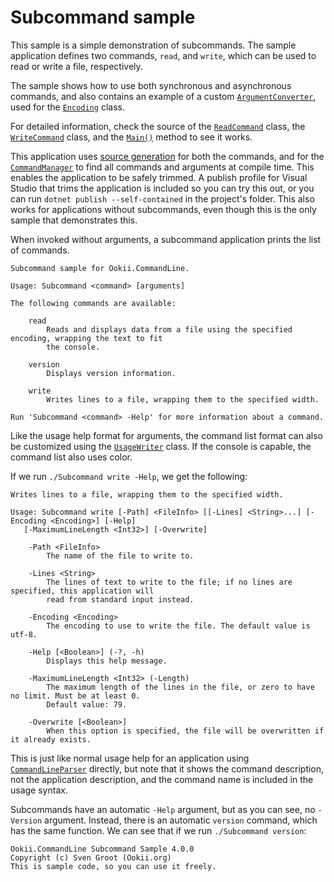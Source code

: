 # Subcommand sample

This sample is a simple demonstration of subcommands. The sample application defines two commands,
`read`, and `write`, which can be used to read or write a file, respectively.

The sample shows how to use both synchronous and asynchronous commands, and also contains an example
of a custom [`ArgumentConverter`][], used for the [`Encoding`][Encoding_1] class.

For detailed information, check the source of the [`ReadCommand`](ReadCommand.cs) class, the
[`WriteCommand`](WriteCommand.cs) class, and the [`Main()`](Program.cs) method to see it works.

This application uses [source generation](../../../docs/SourceGeneration.md) for both the commands,
and for the [`CommandManager`][] to find all commands and arguments at compile time. This enables
the application to be safely trimmed. A publish profile for Visual Studio that trims the application
is included so you can try this out, or you can run `dotnet publish --self-contained` in the
project's folder. This also works for applications without subcommands, even though this is the only
sample that demonstrates this.

When invoked without arguments, a subcommand application prints the list of commands.

```text
Subcommand sample for Ookii.CommandLine.

Usage: Subcommand <command> [arguments]

The following commands are available:

    read
        Reads and displays data from a file using the specified encoding, wrapping the text to fit
        the console.

    version
        Displays version information.

    write
        Writes lines to a file, wrapping them to the specified width.

Run 'Subcommand <command> -Help' for more information about a command.
```

Like the usage help format for arguments, the command list format can also be customized using the
[`UsageWriter`][] class. If the console is capable, the command list also uses color.

If we run `./Subcommand write -Help`, we get the following:

```text
Writes lines to a file, wrapping them to the specified width.

Usage: Subcommand write [-Path] <FileInfo> [[-Lines] <String>...] [-Encoding <Encoding>] [-Help]
   [-MaximumLineLength <Int32>] [-Overwrite]

    -Path <FileInfo>
        The name of the file to write to.

    -Lines <String>
        The lines of text to write to the file; if no lines are specified, this application will
        read from standard input instead.

    -Encoding <Encoding>
        The encoding to use to write the file. The default value is utf-8.

    -Help [<Boolean>] (-?, -h)
        Displays this help message.

    -MaximumLineLength <Int32> (-Length)
        The maximum length of the lines in the file, or zero to have no limit. Must be at least 0.
        Default value: 79.

    -Overwrite [<Boolean>]
        When this option is specified, the file will be overwritten if it already exists.
```

This is just like normal usage help for an application using [`CommandLineParser`][] directly, but
note that it shows the command description, not the application description, and the command name is
included in the usage syntax.

Subcommands have an automatic `-Help` argument, but as you can see, no `-Version` argument. Instead,
there is an automatic `version` command, which has the same function. We can see that if we run
`./Subcommand version`:

```text
Ookii.CommandLine Subcommand Sample 4.0.0
Copyright (c) Sven Groot (Ookii.org)
This is sample code, so you can use it freely.
```

[`ArgumentConverter`]: https://www.ookii.org/docs/commandline-4.0/html/T_Ookii_CommandLine_Conversion_ArgumentConverter.htm
[`CommandLineParser`]: https://www.ookii.org/docs/commandline-4.0/html/T_Ookii_CommandLine_CommandLineParser.htm
[`CommandManager`]: https://www.ookii.org/docs/commandline-4.0/html/T_Ookii_CommandLine_Commands_CommandManager.htm
[`UsageWriter`]: https://www.ookii.org/docs/commandline-4.0/html/T_Ookii_CommandLine_UsageWriter.htm
[Encoding_1]: https://learn.microsoft.com/dotnet/api/system.text.encoding
